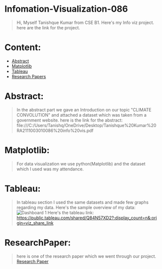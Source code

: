 # Infomation-Visualization-086
>Hi, Myself Tanishque Kumar from CSE B1. Here's my Info viz project.
>here are the link for the project.
# Content:
* [Abstract](Abstract)
* [Matplotlib](Matplotlib)
* [Tableau](Tableau)
* [Research Papers](ResearchPaper)

# Abstract:
>In the abstract part we gave an Introduction on our topic "CLIMATE CONVOLUTION" and attached a dataset which was taken from a government website.
>here is the link for the abstract: file:///C:/Users/Tanishq/OneDrive/Desktop/Tanishque%20Kumar%20RA2111003010086%20info%20vis.pdf

# Matplotlib: 
>For data visualization we use python(Matplotlib) and the dataset which I used was my attendance.

# Tableau:
>In tableau section I used the same datasets and made few graphs regarding my data.
>Here's the sample overview of my data: ![Dashboard 1](https://github.com/Tani2189/Infomation-Visualization-086/assets/96855667/3c9fc868-0817-47f1-8a41-e320e78283ea)
>Here's the tableau link: https://public.tableau.com/shared/Q84N57XD2?:display_count=n&:origin=viz_share_link

# ResearchPaper:
>here is one of the research paper which we went through our project.
>[Research Paper](https://www.connectedpapers.com/main/4ac0ca7f960d6da46d14ead821dfa8ead446e742/Comparing-and-Interpreting-Differently%20Designed-Random-Forests-for-Next%20Day-Severe-Weather-Hazard-Prediction/graph)
